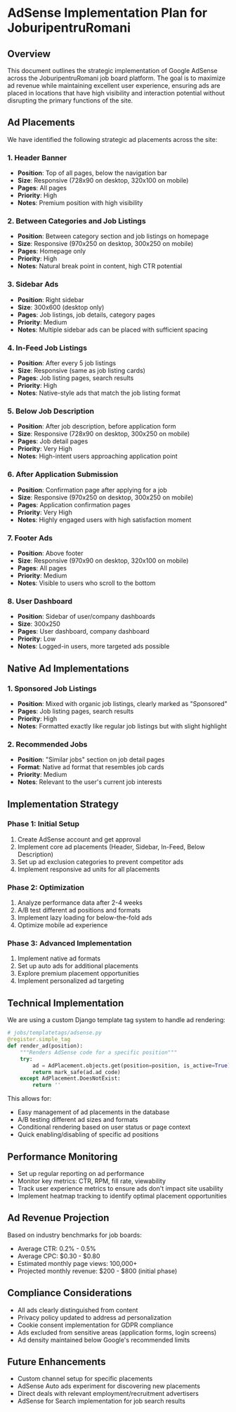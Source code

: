# AdSense Implementation Plan for JoburipentruRomani

## Overview

This document outlines the strategic implementation of Google AdSense across the JoburipentruRomani job board platform. The goal is to maximize ad revenue while maintaining excellent user experience, ensuring ads are placed in locations that have high visibility and interaction potential without disrupting the primary functions of the site.

## Ad Placements

We have identified the following strategic ad placements across the site:

### 1. Header Banner
- **Position**: Top of all pages, below the navigation bar
- **Size**: Responsive (728x90 on desktop, 320x100 on mobile)
- **Pages**: All pages
- **Priority**: High
- **Notes**: Premium position with high visibility

### 2. Between Categories and Job Listings
- **Position**: Between category section and job listings on homepage
- **Size**: Responsive (970x250 on desktop, 300x250 on mobile)
- **Pages**: Homepage only
- **Priority**: High
- **Notes**: Natural break point in content, high CTR potential

### 3. Sidebar Ads
- **Position**: Right sidebar
- **Size**: 300x600 (desktop only)
- **Pages**: Job listings, job details, category pages
- **Priority**: Medium
- **Notes**: Multiple sidebar ads can be placed with sufficient spacing

### 4. In-Feed Job Listings
- **Position**: After every 5 job listings
- **Size**: Responsive (same as job listing cards)
- **Pages**: Job listing pages, search results
- **Priority**: High
- **Notes**: Native-style ads that match the job listing format

### 5. Below Job Description
- **Position**: After job description, before application form
- **Size**: Responsive (728x90 on desktop, 300x250 on mobile)
- **Pages**: Job detail pages
- **Priority**: Very High
- **Notes**: High-intent users approaching application point

### 6. After Application Submission
- **Position**: Confirmation page after applying for a job
- **Size**: Responsive (970x250 on desktop, 300x250 on mobile)
- **Pages**: Application confirmation pages
- **Priority**: Very High
- **Notes**: Highly engaged users with high satisfaction moment

### 7. Footer Ads
- **Position**: Above footer
- **Size**: Responsive (970x90 on desktop, 320x100 on mobile)
- **Pages**: All pages
- **Priority**: Medium
- **Notes**: Visible to users who scroll to the bottom

### 8. User Dashboard
- **Position**: Sidebar of user/company dashboards
- **Size**: 300x250
- **Pages**: User dashboard, company dashboard
- **Priority**: Low
- **Notes**: Logged-in users, more targeted ads possible

## Native Ad Implementations

### 1. Sponsored Job Listings
- **Position**: Mixed with organic job listings, clearly marked as "Sponsored"
- **Pages**: Job listing pages, search results
- **Priority**: High
- **Notes**: Formatted exactly like regular job listings but with slight highlight

### 2. Recommended Jobs
- **Position**: "Similar jobs" section on job detail pages
- **Format**: Native ad format that resembles job cards
- **Priority**: Medium
- **Notes**: Relevant to the user's current job interests

## Implementation Strategy

### Phase 1: Initial Setup
1. Create AdSense account and get approval
2. Implement core ad placements (Header, Sidebar, In-Feed, Below Description)
3. Set up ad exclusion categories to prevent competitor ads
4. Implement responsive ad units for all placements

### Phase 2: Optimization
1. Analyze performance data after 2-4 weeks
2. A/B test different ad positions and formats
3. Implement lazy loading for below-the-fold ads
4. Optimize mobile ad experience

### Phase 3: Advanced Implementation
1. Implement native ad formats
2. Set up auto ads for additional placements
3. Explore premium placement opportunities
4. Implement personalized ad targeting

## Technical Implementation

We are using a custom Django template tag system to handle ad rendering:

```python
# jobs/templatetags/adsense.py
@register.simple_tag
def render_ad(position):
    """Renders AdSense code for a specific position"""
    try:
        ad = AdPlacement.objects.get(position=position, is_active=True)
        return mark_safe(ad.ad_code)
    except AdPlacement.DoesNotExist:
        return ''
```

This allows for:
- Easy management of ad placements in the database
- A/B testing different ad sizes and formats
- Conditional rendering based on user status or page context
- Quick enabling/disabling of specific ad positions

## Performance Monitoring

- Set up regular reporting on ad performance
- Monitor key metrics: CTR, RPM, fill rate, viewability
- Track user experience metrics to ensure ads don't impact site usability
- Implement heatmap tracking to identify optimal placement opportunities

## Ad Revenue Projection

Based on industry benchmarks for job boards:
- Average CTR: 0.2% - 0.5%
- Average CPC: $0.30 - $0.80
- Estimated monthly page views: 100,000+
- Projected monthly revenue: $200 - $800 (initial phase)

## Compliance Considerations

- All ads clearly distinguished from content
- Privacy policy updated to address ad personalization
- Cookie consent implementation for GDPR compliance
- Ads excluded from sensitive areas (application forms, login screens)
- Ad density maintained below Google's recommended limits

## Future Enhancements

- Custom channel setup for specific placements
- AdSense Auto ads experiment for discovering new placements
- Direct deals with relevant employment/recruitment advertisers
- AdSense for Search implementation for job search results